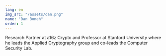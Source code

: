 ```yaml
---
lang: en
img_src: "/assets/dan.png"
name: "Dan Boneh"
order: 1
---
```


Research Partner at a16z Crypto and Professor at Stanford University where he leads the Applied Cryptography group and co-leads the Computer Security Lab.